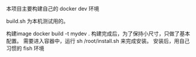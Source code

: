 本项目主要构建自己的 docker dev 环境

build.sh 为本机测试用的。

构建image
  docker build -t mydev .
构建完成后，为了保持小尺寸，只做了基本配置。
需要进入容器中，运行 sh /root/install.sh 来完成安装。
安装后，用自己习惯的 fish 环境



